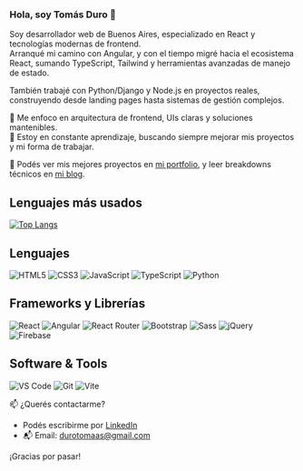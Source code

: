 ### Hola, soy Tomás Duro 👋

Soy desarrollador web de Buenos Aires, especializado en React y tecnologías modernas de frontend.  
Arranqué mi camino con Angular, y con el tiempo migré hacia el ecosistema React, sumando TypeScript, Tailwind y herramientas avanzadas de manejo de estado.

También trabajé con Python/Django y Node.js en proyectos reales, construyendo desde landing pages hasta sistemas de gestión complejos.

🧠 Me enfoco en arquitectura de frontend, UIs claras y soluciones mantenibles.  
🧪 Estoy en constante aprendizaje, buscando siempre mejorar mis proyectos y mi forma de trabajar.

🚀 Podés ver mis mejores proyectos en [mi portfolio](https://tommasdev.vercel.app), y leer breakdowns técnicos en [mi blog](https://tommasdev.vercel.app/blog).


## **Lenguajes más usados**
[![Top Langs](https://github-readme-stats.vercel.app/api/top-langs/?username=tomasagustinduro&layout=compact)](https://github.com/anuraghazra/github-readme-stats)

## **Lenguajes**
![HTML5](https://img.shields.io/badge/HTML5-E34F26?style=for-the-badge&logo=html5&logoColor=white)
![CSS3](https://img.shields.io/badge/CSS3-1572B6?style=for-the-badge&logo=css3&logoColor=white)
![JavaScript](https://img.shields.io/badge/JavaScript-F7DF1E?style=for-the-badge&logo=javascript&logoColor=black)
![TypeScript](https://img.shields.io/badge/TypeScript-007ACC?style=for-the-badge&logo=typescript&logoColor=white)
![Python](https://img.shields.io/badge/Python-3776AB?style=for-the-badge&logo=python&logoColor=white)

## **Frameworks y Librerías**
![React](https://img.shields.io/badge/React-20232A?style=for-the-badge&logo=react&logoColor=61DAFB)
![Angular](https://img.shields.io/badge/Angular-DD0031?style=for-the-badge&logo=angular&logoColor=white)
![React Router](https://img.shields.io/badge/React_Router-CA4245?style=for-the-badge&logo=react-router&logoColor=white)
![Bootstrap](https://img.shields.io/badge/Bootstrap-563D7C?style=for-the-badge&logo=bootstrap&logoColor=white)
![Sass](https://img.shields.io/badge/Sass-CC6699?style=for-the-badge&logo=sass&logoColor=white)
![jQuery](https://img.shields.io/badge/jQuery-0769AD?style=for-the-badge&logo=jquery&logoColor=white)
![Firebase](https://img.shields.io/badge/Firebase-FFCA28?style=for-the-badge&logo=firebase&logoColor=black)

## **Software & Tools**
![VS Code](https://img.shields.io/badge/VS_Code-0078D4?style=for-the-badge&logo=visual-studio-code&logoColor=white)
![Git](https://img.shields.io/badge/Git-F05032?style=for-the-badge&logo=git&logoColor=white)
![Vite](https://img.shields.io/badge/Vite-646CFF?style=for-the-badge&logo=vite&logoColor=white)

📫 ¿Querés contactarme?  
- Podés escribirme por [LinkedIn](https://www.linkedin.com/in/tomas-duro)
- 📬 Email: durotomaas@gmail.com

¡Gracias por pasar!
